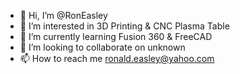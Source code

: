 - 👋 Hi, I’m @RonEasley
- 👀 I’m interested in 3D Printing & CNC Plasma Table
- 🌱 I’m currently learning Fusion 360 & FreeCAD
- 💞️ I’m looking to collaborate on unknown
- 📫 How to reach me ronald.easley@yahoo.com

<!---
RonEasley/RonEasley is a ✨ special ✨ repository because its `README.md` (this file) appears on your GitHub profile.
You can click the Preview link to take a look at your changes.
--->
